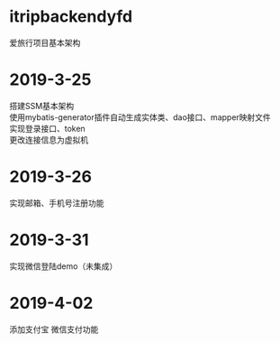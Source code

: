# itripbackendyfd
爱旅行项目基本架构
# 2019-3-25
搭建SSM基本架构       
使用mybatis-generator插件自动生成实体类、dao接口、mapper映射文件       
实现登录接口、token        
更改连接信息为虚拟机   
# 2019-3-26
实现邮箱、手机号注册功能   
# 2019-3-31
实现微信登陆demo（未集成）
# 2019-4-02
添加支付宝 微信支付功能
